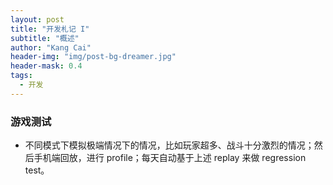 ```yaml
---
layout: post
title: "开发札记 I"
subtitle: "概述"
author: "Kang Cai"
header-img: "img/post-bg-dreamer.jpg"
header-mask: 0.4
tags:
  - 开发
---
```


### 游戏测试

* 不同模式下模拟极端情况下的情况，比如玩家超多、战斗十分激烈的情况；然后手机端回放，进行 profile；每天自动基于上述 replay 来做 regression test。